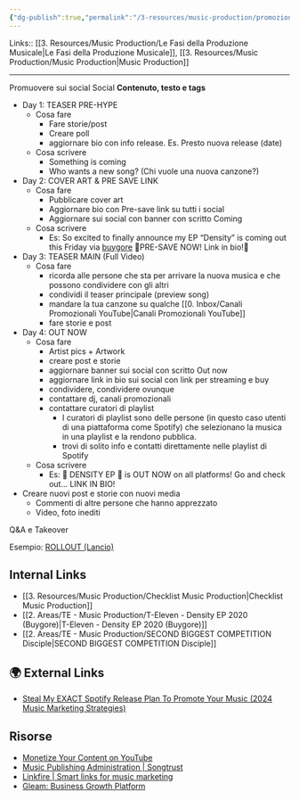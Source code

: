 ```yaml
---
{"dg-publish":true,"permalink":"/3-resources/music-production/promozione-musica/","tags":["type/note"]}
---
```


Links:: [[3. Resources/Music Production/Le Fasi della Produzione Musicale\|Le Fasi della Produzione Musicale]], [[3. Resources/Music Production/Music Production\|Music Production]]

---
Promuovere sui social Social
**Contenuto, testo e tags**

- Day 1: TEASER PRE-HYPE
	- Cosa fare
		- Fare storie/post
		- Creare poll
		- aggiornare bio con info release. Es. Presto nuova release (date) 
	- Cosa scrivere
		- Something is coming
		- Who wants a new song? (Chi vuole una nuova canzone?)
- Day 2: COVER ART & PRE SAVE LINK
	- Cosa fare
		- Pubblicare cover art
		- Aggiornare bio con Pre-save link su tutti i social
		- Aggiornare sui social con banner con scritto Coming
	- Cosa scrivere
		- Es: So excited to finally announce my EP “Density” is coming out this Friday via [buygore](https://www.instagram.com/buygore/) 🧪PRE-SAVE NOW! Link in bio!🧪
- Day 3: TEASER MAIN (Full Video)
	- Cosa fare
		- ricorda alle persone che sta per arrivare la nuova musica e che possono condividere con gli altri
		- condividi il teaser principale (preview song)
		- mandare la tua canzone su qualche [[0. Inbox/Canali Promozionali YouTube\|Canali Promozionali YouTube]]
		- fare storie e post
- Day 4: OUT NOW
	- Cosa fare
		- Artist pics + Artwork
		- creare post e storie
		- aggiornare banner sui social con scritto Out now
		- aggiornare link in bio sui social con link per streaming e buy
		- condividere, condividere ovunque
		- contattare dj, canali promozionali
		- contattare curatori di playlist  
			- I curatori di playlist sono delle persone (in questo caso utenti di una piattaforma come Spotify) che selezionano la musica in una playlist e la rendono pubblica.
			- trovi di solito info e contatti direttamente nelle playlist di Spotify
	- Cosa scrivere
		- Es: 🧪 DENSITY EP 🧪 is OUT NOW on all platforms! Go and check out... LINK IN BIO!
- Creare nuovi post e storie con nuovi media
	- Commenti di altre persone che hanno apprezzato
	- Video, foto inediti 

Q&A e Takeover

Esempio: [ROLLOUT (Lancio)](https://docs.google.com/document/d/1iqrdlUaTrZL2SGE5sgyjCHcnQBdfDJO-Ik_oCEQULWI/edit)


## Internal Links

- [[3. Resources/Music Production/Checklist Music Production\|Checklist Music Production]]
- [[2. Areas/TE - Music Production/T-Eleven - Density EP 2020 (Buygore)\|T-Eleven - Density EP 2020 (Buygore)]]
- [[2. Areas/TE - Music Production/SECOND BIGGEST COMPETITION Disciple\|SECOND BIGGEST COMPETITION Disciple]]

## 🌍 External Links

- [Steal My EXACT Spotify Release Plan To Promote Your Music (2024 Music Marketing Strategies)](https://youtu.be/lMZ5UV5ripo)

## Risorse

- [Monetize Your Content on YouTube](https://adrev.net/)
- [Music Publishing Administration | Songtrust](https://www.songtrust.com/)
- [Linkfire | Smart links for music marketing](https://www.linkfire.com/#/)
- [Gleam: Business Growth Platform](https://gleam.io/)

